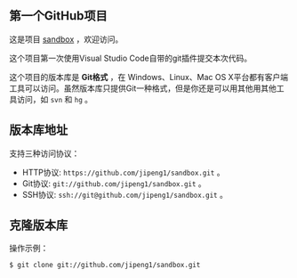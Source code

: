 ## 第一个GitHub项目

这是项目 [sandbox](https://github.com/jipeng1/sandbox) ，欢迎访问。

这个项目第一次使用Visual Studio Code自带的git插件提交本次代码。

这个项目的版本库是 **Git格式** ，在 Windows、Linux、Mac OS X平台都有客户端工具可以访问。虽然版本库只提供Git一种格式，但是你还是可以用其他用其他工具访问，如 ``svn`` 和 ``hg`` 。

## 版本库地址

支持三种访问协议：

* HTTP协议: `https://github.com/jipeng1/sandbox.git` 。
* Git协议: `git://github.com/jipeng1/sandbox.git` 。
* SSH协议: `ssh://git@github.com/jipeng1/sandbox.git` 。

## 克隆版本库

操作示例：

    $ git clone git://github.com/jipeng1/sandbox.git

